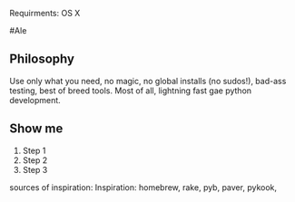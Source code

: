 Requirments:  OS X

#Ale
## Philosophy
Use only what you need, no magic, no global installs (no sudos!), bad-ass testing, best of breed tools.  Most of all, lightning fast gae python development.

## Show me

1.  Step 1 
2.  Step 2 
3.  Step 3

sources of inspiration:  Inspiration: homebrew, rake, pyb, paver, pykook, 
